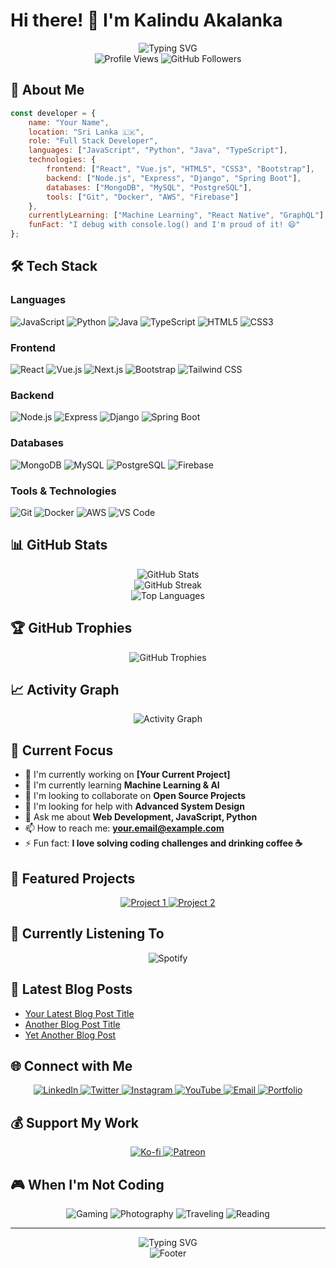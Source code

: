 # Hi there! 👋 I'm Kalindu Akalanka

<div align="center">
  <img src="https://readme-typing-svg.herokuapp.com?font=Fira+Code&size=30&duration=3000&pause=1000&color=F75C7E&center=true&vCenter=true&width=600&lines=Welcome+to+my+GitHub+Profile!;Full+Stack+Developer;Always+learning+new+things" alt="Typing SVG" />
</div>

<div align="center">
  <img src="https://komarev.com/ghpvc/?username=yourusername&label=Profile%20views&color=0e75b6&style=flat" alt="Profile Views" />
  <img src="https://img.shields.io/github/followers/yourusername?label=Followers&style=social" alt="GitHub Followers" />
</div>

## 🚀 About Me

```javascript
const developer = {
    name: "Your Name",
    location: "Sri Lanka 🇱🇰",
    role: "Full Stack Developer",
    languages: ["JavaScript", "Python", "Java", "TypeScript"],
    technologies: {
        frontend: ["React", "Vue.js", "HTML5", "CSS3", "Bootstrap"],
        backend: ["Node.js", "Express", "Django", "Spring Boot"],
        databases: ["MongoDB", "MySQL", "PostgreSQL"],
        tools: ["Git", "Docker", "AWS", "Firebase"]
    },
    currentlyLearning: ["Machine Learning", "React Native", "GraphQL"],
    funFact: "I debug with console.log() and I'm proud of it! 😄"
};
```

## 🛠️ Tech Stack

### Languages
![JavaScript](https://img.shields.io/badge/-JavaScript-F7DF1E?style=flat-square&logo=javascript&logoColor=black)
![Python](https://img.shields.io/badge/-Python-3776AB?style=flat-square&logo=python&logoColor=white)
![Java](https://img.shields.io/badge/-Java-007396?style=flat-square&logo=java&logoColor=white)
![TypeScript](https://img.shields.io/badge/-TypeScript-3178C6?style=flat-square&logo=typescript&logoColor=white)
![HTML5](https://img.shields.io/badge/-HTML5-E34F26?style=flat-square&logo=html5&logoColor=white)
![CSS3](https://img.shields.io/badge/-CSS3-1572B6?style=flat-square&logo=css3&logoColor=white)

### Frontend
![React](https://img.shields.io/badge/-React-61DAFB?style=flat-square&logo=react&logoColor=black)
![Vue.js](https://img.shields.io/badge/-Vue.js-4FC08D?style=flat-square&logo=vue.js&logoColor=white)
![Next.js](https://img.shields.io/badge/-Next.js-000000?style=flat-square&logo=next.js&logoColor=white)
![Bootstrap](https://img.shields.io/badge/-Bootstrap-7952B3?style=flat-square&logo=bootstrap&logoColor=white)
![Tailwind CSS](https://img.shields.io/badge/-Tailwind%20CSS-38B2AC?style=flat-square&logo=tailwind-css&logoColor=white)

### Backend
![Node.js](https://img.shields.io/badge/-Node.js-339933?style=flat-square&logo=node.js&logoColor=white)
![Express](https://img.shields.io/badge/-Express-000000?style=flat-square&logo=express&logoColor=white)
![Django](https://img.shields.io/badge/-Django-092E20?style=flat-square&logo=django&logoColor=white)
![Spring Boot](https://img.shields.io/badge/-Spring%20Boot-6DB33F?style=flat-square&logo=spring&logoColor=white)

### Databases
![MongoDB](https://img.shields.io/badge/-MongoDB-47A248?style=flat-square&logo=mongodb&logoColor=white)
![MySQL](https://img.shields.io/badge/-MySQL-4479A1?style=flat-square&logo=mysql&logoColor=white)
![PostgreSQL](https://img.shields.io/badge/-PostgreSQL-336791?style=flat-square&logo=postgresql&logoColor=white)
![Firebase](https://img.shields.io/badge/-Firebase-FFCA28?style=flat-square&logo=firebase&logoColor=black)

### Tools & Technologies
![Git](https://img.shields.io/badge/-Git-F05032?style=flat-square&logo=git&logoColor=white)
![Docker](https://img.shields.io/badge/-Docker-2496ED?style=flat-square&logo=docker&logoColor=white)
![AWS](https://img.shields.io/badge/-AWS-232F3E?style=flat-square&logo=amazon-aws&logoColor=white)
![VS Code](https://img.shields.io/badge/-VS%20Code-007ACC?style=flat-square&logo=visual-studio-code&logoColor=white)

## 📊 GitHub Stats

<div align="center">
  <img src="https://github-readme-stats.vercel.app/api?username=yourusername&show_icons=true&theme=radical&hide_border=true&count_private=true" alt="GitHub Stats" />
</div>

<div align="center">
  <img src="https://github-readme-streak-stats.herokuapp.com/?user=yourusername&theme=radical&hide_border=true" alt="GitHub Streak" />
</div>

<div align="center">
  <img src="https://github-readme-stats.vercel.app/api/top-langs/?username=yourusername&layout=compact&theme=radical&hide_border=true" alt="Top Languages" />
</div>

## 🏆 GitHub Trophies

<div align="center">
  <img src="https://github-profile-trophy.vercel.app/?username=yourusername&theme=radical&no-frame=true&no-bg=false&margin-w=4" alt="GitHub Trophies" />
</div>

## 📈 Activity Graph

<div align="center">
  <img src="https://github-readme-activity-graph.vercel.app/graph?username=yourusername&theme=react-dark&hide_border=true" alt="Activity Graph" />
</div>

## 🎯 Current Focus

- 🔭 I'm currently working on **[Your Current Project]**
- 🌱 I'm currently learning **Machine Learning & AI**
- 👯 I'm looking to collaborate on **Open Source Projects**
- 🤔 I'm looking for help with **Advanced System Design**
- 💬 Ask me about **Web Development, JavaScript, Python**
- 📫 How to reach me: **your.email@example.com**
- ⚡ Fun fact: **I love solving coding challenges and drinking coffee ☕**

## 🚀 Featured Projects

<div align="center">
  <a href="https://github.com/yourusername/project1">
    <img src="https://github-readme-stats.vercel.app/api/pin/?username=yourusername&repo=project1&theme=radical&hide_border=true" alt="Project 1" />
  </a>
  <a href="https://github.com/yourusername/project2">
    <img src="https://github-readme-stats.vercel.app/api/pin/?username=yourusername&repo=project2&theme=radical&hide_border=true" alt="Project 2" />
  </a>
</div>

## 🎵 Currently Listening To

<div align="center">
  <img src="https://spotify-recently-played-readme.vercel.app/api?user=yourspotifyusername&count=1" alt="Spotify" />
</div>

## 📝 Latest Blog Posts

<!-- BLOG-POST-LIST:START -->
- [Your Latest Blog Post Title](https://yourblog.com/post1)
- [Another Blog Post Title](https://yourblog.com/post2)
- [Yet Another Blog Post](https://yourblog.com/post3)
<!-- BLOG-POST-LIST:END -->

## 🌐 Connect with Me

<div align="center">
  <a href="https://linkedin.com/in/yourusername">
    <img src="https://img.shields.io/badge/-LinkedIn-0077B5?style=for-the-badge&logo=linkedin&logoColor=white" alt="LinkedIn" />
  </a>
  <a href="https://twitter.com/yourusername">
    <img src="https://img.shields.io/badge/-Twitter-1DA1F2?style=for-the-badge&logo=twitter&logoColor=white" alt="Twitter" />
  </a>
  <a href="https://instagram.com/yourusername">
    <img src="https://img.shields.io/badge/-Instagram-E4405F?style=for-the-badge&logo=instagram&logoColor=white" alt="Instagram" />
  </a>
  <a href="https://youtube.com/yourusername">
    <img src="https://img.shields.io/badge/-YouTube-FF0000?style=for-the-badge&logo=youtube&logoColor=white" alt="YouTube" />
  </a>
  <a href="mailto:your.email@example.com">
    <img src="https://img.shields.io/badge/-Email-D14836?style=for-the-badge&logo=gmail&logoColor=white" alt="Email" />
  </a>
  <a href="https://yourportfolio.com">
    <img src="https://img.shields.io/badge/-Portfolio-000000?style=for-the-badge&logo=firefox&logoColor=white" alt="Portfolio" />
  </a>
</div>

## 💰 Support My Work

<div align="center">
  <a href="https://ko-fi.com/yourusername">
    <img src="https://img.shields.io/badge/-Buy%20Me%20A%20Coffee-FF5E5B?style=for-the-badge&logo=ko-fi&logoColor=white" alt="Ko-fi" />
  </a>
  <a href="https://patreon.com/yourusername">
    <img src="https://img.shields.io/badge/-Patreon-F96854?style=for-the-badge&logo=patreon&logoColor=white" alt="Patreon" />
  </a>
</div>

## 🎮 When I'm Not Coding

<div align="center">
  <img src="https://img.shields.io/badge/-Gaming-000000?style=for-the-badge&logo=steam&logoColor=white" alt="Gaming" />
  <img src="https://img.shields.io/badge/-Photography-000000?style=for-the-badge&logo=camera&logoColor=white" alt="Photography" />
  <img src="https://img.shields.io/badge/-Traveling-000000?style=for-the-badge&logo=airplane&logoColor=white" alt="Traveling" />
  <img src="https://img.shields.io/badge/-Reading-000000?style=for-the-badge&logo=book&logoColor=white" alt="Reading" />
</div>

---

<div align="center">
  <img src="https://readme-typing-svg.herokuapp.com?font=Fira+Code&size=20&duration=3000&pause=1000&color=F75C7E&center=true&vCenter=true&width=600&lines=Thanks+for+visiting+my+profile!;Feel+free+to+connect+with+me!;Let's+build+something+amazing+together!" alt="Typing SVG" />
</div>

<div align="center">
  <img src="https://capsule-render.vercel.app/api?type=waving&color=gradient&height=100&section=footer" alt="Footer" />
</div>
